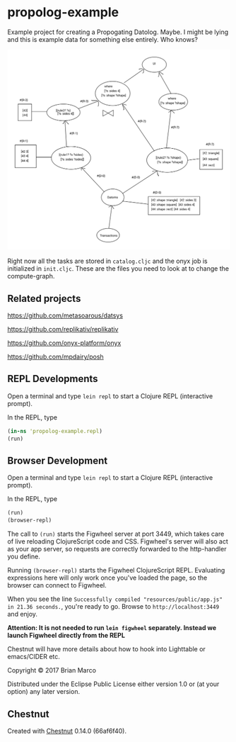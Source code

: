 # propolog-example

Example project for creating a Propogating Datolog. Maybe. I might be lying and this is example data for something else entirely. Who knows?

![Propogating Datascript Example](resources/PropogatorDatascriptExample.svg)

Right now all the tasks are stored in `catalog.cljc` and the onyx job is initialized in `init.cljc`. These are the files you need to look at to change the compute-graph.

## Related projects

https://github.com/metasoarous/datsys

https://github.com/replikativ/replikativ

https://github.com/onyx-platform/onyx

https://github.com/mpdairy/posh


## REPL Developments

Open a terminal and type `lein repl` to start a Clojure REPL
(interactive prompt).

In the REPL, type

```clojure
(in-ns 'propolog-example.repl)
(run)
```


## Browser Development

Open a terminal and type `lein repl` to start a Clojure REPL
(interactive prompt).

In the REPL, type

```clojure
(run)
(browser-repl)
```

The call to `(run)` starts the Figwheel server at port 3449, which takes care of
live reloading ClojureScript code and CSS. Figwheel's server will also act as
your app server, so requests are correctly forwarded to the http-handler you
define.

Running `(browser-repl)` starts the Figwheel ClojureScript REPL. Evaluating
expressions here will only work once you've loaded the page, so the browser can
connect to Figwheel.

When you see the line `Successfully compiled "resources/public/app.js" in 21.36
seconds.`, you're ready to go. Browse to `http://localhost:3449` and enjoy.

**Attention: It is not needed to run `lein figwheel` separately. Instead we
launch Figwheel directly from the REPL**

Chestnut will have more details about how to hook into Lighttable or emacs/CIDER etc.


Copyright © 2017 Brian Marco

Distributed under the Eclipse Public License either version 1.0 or (at
your option) any later version.

## Chestnut

Created with [Chestnut](http://plexus.github.io/chestnut/) 0.14.0 (66af6f40).

